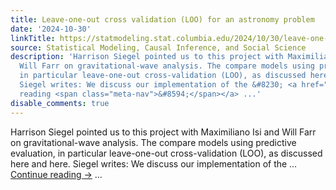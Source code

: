 ```yaml
---
title: Leave-one-out cross validation (LOO) for an astronomy problem
date: '2024-10-30'
linkTitle: https://statmodeling.stat.columbia.edu/2024/10/30/leave-one-out-cross-validation-loo-for-an-astronomy-problem/
source: Statistical Modeling, Causal Inference, and Social Science
description: 'Harrison Siegel pointed us to this project with Maximiliano Isi and
  Will Farr on gravitational-wave analysis. The compare models using predictive evaluation,
  in particular leave-one-out cross-validation (LOO), as discussed here and here.
  Siegel writes: We discuss our implementation of the &#8230; <a href="https://statmodeling.stat.columbia.edu/2024/10/30/leave-one-out-cross-validation-loo-for-an-astronomy-problem/">Continue
  reading <span class="meta-nav">&#8594;</span></a> ...'
disable_comments: true
---
```

Harrison Siegel pointed us to this project with Maximiliano Isi and Will Farr on gravitational-wave analysis. The compare models using predictive evaluation, in particular leave-one-out cross-validation (LOO), as discussed here and here. Siegel writes: We discuss our implementation of the &#8230; <a href="https://statmodeling.stat.columbia.edu/2024/10/30/leave-one-out-cross-validation-loo-for-an-astronomy-problem/">Continue reading <span class="meta-nav">&#8594;</span></a> ...